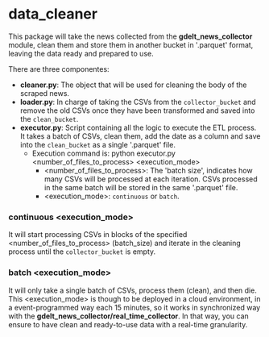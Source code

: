 # data_cleaner

This package will take the news collected from the **gdelt_news_collector** module, clean them and store them in another bucket in '.parquet' format, leaving the data ready and prepared to use.

There are three componentes:
- **cleaner.py**: The object that will be used for cleaning the body of the scraped news.
- **loader.py**: In charge of taking the CSVs from the `collector_bucket` and remove the old CSVs once they have been transformed and saved into the `clean_bucket`.
- **executor.py**: Script containing all the logic to execute the ETL process. It takes a batch of CSVs, clean them, add the date as a column and save into the `clean_bucket` as a single '.parquet' file.
  - Execution command is: python executor.py <number_of_files_to_process> <execution_mode>
    - <number_of_files_to_process>: The 'batch size', indicates how many CSVs will be processed at each iteration. CSVs processed in the same batch will be stored in the same '.parquet' file.
    - <execution_mode>: `continuous` or `batch`.

### continuous <execution_mode>

It will start processing CSVs in blocks of the specified <number_of_files_to_process> (batch_size) and iterate in the cleaning process until the `collector_bucket` is empty.

### batch <execution_mode>

It will only take a single batch of CSVs, process them (clean), and then die. This <execution_mode> is though to be deployed in a cloud environment, in a event-programmed way each 15 minutes, so it works in synchronized way with the **gdelt_news_collector/real_time_collector**. In that way, you can ensure to have clean and ready-to-use data with a real-time granularity.
